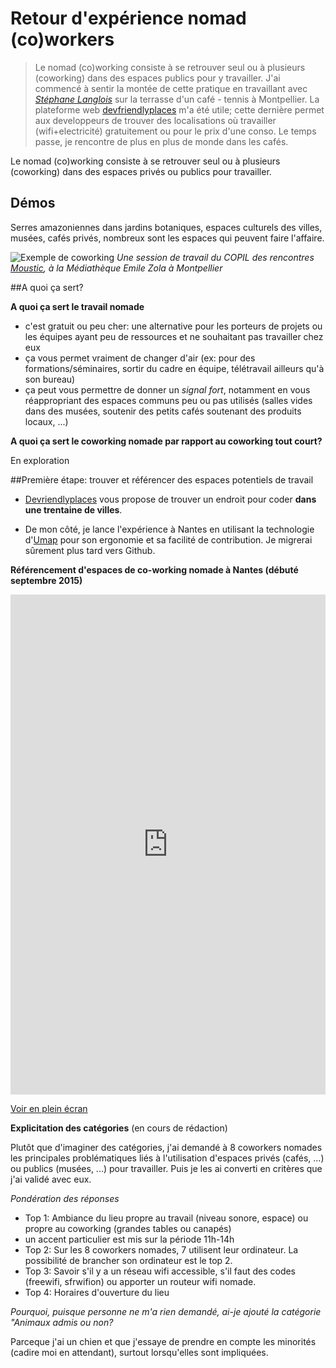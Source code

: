 # Retour d'expérience nomad (co)workers

> Le nomad (co)working consiste à se retrouver seul ou à plusieurs (coworking) dans des espaces publics pour y travailler. J'ai commencé à sentir la montée de cette pratique en travaillant avec *[Stéphane Langlois](https://fr.linkedin.com/in/pointbar)* sur la terrasse d'un café - tennis à Montpellier. La plateforme web [devfriendlyplaces](http://www.devfriendlyplaces.net/locations.html) m'a été utile; cette dernière permet aux developpeurs de trouver des localisations où travailler (wifi+electricité) gratuitement ou pour le prix d'une conso. Le temps passe, je rencontre de plus en plus de monde dans les cafés. 





Le nomad (co)working consiste à se retrouver seul ou à plusieurs (coworking) dans des espaces privés ou publics pour travailler. 

## Démos

Serres amazoniennes dans jardins botaniques, espaces culturels des villes, musées, cafés privés, nombreux sont les espaces qui peuvent faire l'affaire.

![Exemple de coworking](https://igcdn-photos-f-a.akamaihd.net/hphotos-ak-xaf1/t51.2885-15/11378581_949579518418053_481210022_n.jpg)
*Une session de travail du COPIL des rencontres [Moustic](http://moustic.info), à la Médiathèque Emile Zola à Montpellier*

##A quoi ça sert? 

**A quoi ça sert le travail nomade**

* c'est gratuit ou peu cher: une alternative pour les porteurs de projets ou les équipes ayant peu de ressources et ne souhaitant pas travailler chez eux
* ça vous permet vraiment de changer d'air (ex: pour des formations/séminaires, sortir du cadre en équipe, télétravail ailleurs qu'à son bureau)
* ça peut vous permettre de donner un *signal fort*, notamment en vous réappropriant des espaces communs peu ou pas utilisés (salles vides dans des musées, soutenir des petits cafés soutenant des produits locaux, ...) 

**A quoi ça sert le coworking nomade par rapport au coworking tout court?**

En exploration

##Première étape: trouver et référencer des espaces potentiels de travail

* [Devriendlyplaces](http://www.devfriendlyplaces.net/locations.html) vous propose de trouver un endroit pour coder **dans une trentaine de villes**.

* De mon côté, je lance l'expérience à Nantes en utilisant la technologie d'[Umap](http://umap.openstreetmap.fr) pour son ergonomie et sa facilité de contribution. Je migrerai sûrement plus tard vers Github. 

**Référencement d'espaces de co-working nomade à Nantes (débuté septembre 2015)**

<iframe width="100%" height="800px" frameBorder="0" src="http://umap.openstreetmap.fr/fr/map/nomad-working-nantes_50830?scaleControl=false&miniMap=false&scrollWheelZoom=false&zoomControl=true&allowEdit=false&moreControl=true&datalayersControl=true&onLoadPanel=undefined&captionBar=false"></iframe><p><a href="http://umap.openstreetmap.fr/fr/map/nomad-working-nantes_50830">Voir en plein écran</a></p>

**Explicitation des catégories** (en cours de rédaction)

Plutôt que d'imaginer des catégories, j'ai demandé à 8 coworkers nomades les principales problématiques liés à l'utilisation d'espaces privés (cafés, ...) ou publics (musées, ...) pour travailler. Puis je les ai converti en critères que j'ai validé avec eux. 

*Pondération des réponses*

* Top 1: Ambiance du lieu propre au travail (niveau sonore, espace) ou propre au coworking (grandes tables ou canapés)
 * un accent particulier est mis sur la période 11h-14h
* Top 2: Sur les 8 coworkers nomades, 7 utilisent leur ordinateur. La possibilité de brancher son ordinateur est le top 2.
* Top 3: Savoir s'il y a un réseau wifi accessible, s'il faut des codes (freewifi, sfrwifion) ou apporter un routeur wifi nomade. 
* Top 4: Horaires d'ouverture du lieu

*Pourquoi, puisque personne ne m'a rien demandé, ai-je ajouté la catégorie "Animaux admis ou non?*

Parceque j'ai un chien et que j'essaye de prendre en compte les minorités (cadire moi en attendant), surtout lorsqu'elles sont impliquées. 







